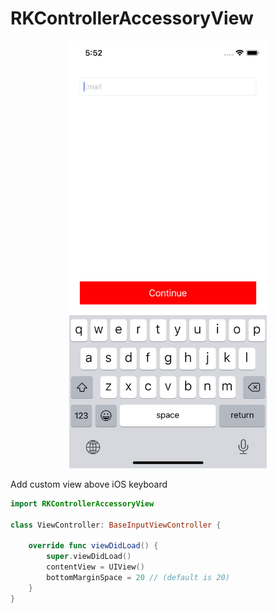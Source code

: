# RKControllerAccessoryView

<p align="center">
<img src="Images/demo.png" alt="RKControllerAccessoryView" title="RKControllerAccessoryView" width="316" height="684"/>
</p>

Add custom view above iOS keyboard


```swift
import RKControllerAccessoryView

class ViewController: BaseInputViewController {

    override func viewDidLoad() {
        super.viewDidLoad()
        contentView = UIView()
        bottomMarginSpace = 20 // (default is 20)
    }
}
```
